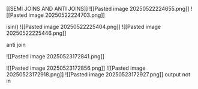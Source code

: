 [[SEMI JOINS AND ANTI JOINS]]
![[Pasted image 20250522224655.png]]
![[Pasted image 20250522224703.png]]

isin()
![[Pasted image 20250522225404.png]]
![[Pasted image 20250522225446.png]]

anti join

![[Pasted image 20250523172841.png]]

![[Pasted image 20250523172856.png]]
![[Pasted image 20250523172918.png]]
![[Pasted image 20250523172927.png]]
output not in 